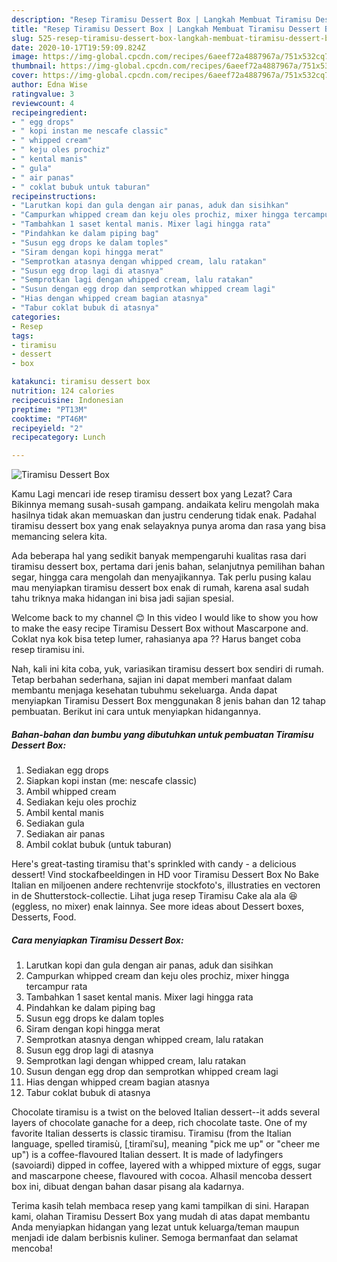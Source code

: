 ```yaml
---
description: "Resep Tiramisu Dessert Box | Langkah Membuat Tiramisu Dessert Box Yang Enak Banget"
title: "Resep Tiramisu Dessert Box | Langkah Membuat Tiramisu Dessert Box Yang Enak Banget"
slug: 525-resep-tiramisu-dessert-box-langkah-membuat-tiramisu-dessert-box-yang-enak-banget
date: 2020-10-17T19:59:09.824Z
image: https://img-global.cpcdn.com/recipes/6aeef72a4887967a/751x532cq70/tiramisu-dessert-box-foto-resep-utama.jpg
thumbnail: https://img-global.cpcdn.com/recipes/6aeef72a4887967a/751x532cq70/tiramisu-dessert-box-foto-resep-utama.jpg
cover: https://img-global.cpcdn.com/recipes/6aeef72a4887967a/751x532cq70/tiramisu-dessert-box-foto-resep-utama.jpg
author: Edna Wise
ratingvalue: 3
reviewcount: 4
recipeingredient:
- " egg drops"
- " kopi instan me nescafe classic"
- " whipped cream"
- " keju oles prochiz"
- " kental manis"
- " gula"
- " air panas"
- " coklat bubuk untuk taburan"
recipeinstructions:
- "Larutkan kopi dan gula dengan air panas, aduk dan sisihkan"
- "Campurkan whipped cream dan keju oles prochiz, mixer hingga tercampur rata"
- "Tambahkan 1 saset kental manis. Mixer lagi hingga rata"
- "Pindahkan ke dalam piping bag"
- "Susun egg drops ke dalam toples"
- "Siram dengan kopi hingga merat"
- "Semprotkan atasnya dengan whipped cream, lalu ratakan"
- "Susun egg drop lagi di atasnya"
- "Semprotkan lagi dengan whipped cream, lalu ratakan"
- "Susun dengan egg drop dan semprotkan whipped cream lagi"
- "Hias dengan whipped cream bagian atasnya"
- "Tabur coklat bubuk di atasnya"
categories:
- Resep
tags:
- tiramisu
- dessert
- box

katakunci: tiramisu dessert box 
nutrition: 124 calories
recipecuisine: Indonesian
preptime: "PT13M"
cooktime: "PT46M"
recipeyield: "2"
recipecategory: Lunch

---
```



![Tiramisu Dessert Box](https://img-global.cpcdn.com/recipes/6aeef72a4887967a/751x532cq70/tiramisu-dessert-box-foto-resep-utama.jpg)

Kamu Lagi mencari ide resep tiramisu dessert box yang Lezat? Cara Bikinnya memang susah-susah gampang. andaikata keliru mengolah maka hasilnya tidak akan memuaskan dan justru cenderung tidak enak. Padahal tiramisu dessert box yang enak selayaknya punya aroma dan rasa yang bisa memancing selera kita.

Ada beberapa hal yang sedikit banyak mempengaruhi kualitas rasa dari tiramisu dessert box, pertama dari jenis bahan, selanjutnya pemilihan bahan segar, hingga cara mengolah dan menyajikannya. Tak perlu pusing kalau mau menyiapkan tiramisu dessert box enak di rumah, karena asal sudah tahu triknya maka hidangan ini bisa jadi sajian spesial.

Welcome back to my channel 😊 In this video I would like to show you how to make the easy recipe Tiramisu Dessert Box without Mascarpone and. Coklat nya kok bisa tetep lumer, rahasianya apa ?? Harus banget coba resep tiramisu ini.


Nah, kali ini kita coba, yuk, variasikan tiramisu dessert box sendiri di rumah. Tetap berbahan sederhana, sajian ini dapat memberi manfaat dalam membantu menjaga kesehatan tubuhmu sekeluarga. Anda dapat menyiapkan Tiramisu Dessert Box menggunakan 8 jenis bahan dan 12 tahap pembuatan. Berikut ini cara untuk menyiapkan hidangannya.

<!--inarticleads1-->

##### Bahan-bahan dan bumbu yang dibutuhkan untuk pembuatan Tiramisu Dessert Box:

1. Sediakan  egg drops
1. Siapkan  kopi instan (me: nescafe classic)
1. Ambil  whipped cream
1. Sediakan  keju oles prochiz
1. Ambil  kental manis
1. Sediakan  gula
1. Sediakan  air panas
1. Ambil  coklat bubuk (untuk taburan)


Here&#39;s great-tasting tiramisu that&#39;s sprinkled with candy - a delicious dessert! Vind stockafbeeldingen in HD voor Tiramisu Dessert Box No Bake Italian en miljoenen andere rechtenvrije stockfoto&#39;s, illustraties en vectoren in de Shutterstock-collectie. Lihat juga resep Tiramisu Cake ala ala 😆 (eggless, no mixer) enak lainnya. See more ideas about Dessert boxes, Desserts, Food. 

<!--inarticleads2-->

##### Cara menyiapkan Tiramisu Dessert Box:

1. Larutkan kopi dan gula dengan air panas, aduk dan sisihkan
1. Campurkan whipped cream dan keju oles prochiz, mixer hingga tercampur rata
1. Tambahkan 1 saset kental manis. Mixer lagi hingga rata
1. Pindahkan ke dalam piping bag
1. Susun egg drops ke dalam toples
1. Siram dengan kopi hingga merat
1. Semprotkan atasnya dengan whipped cream, lalu ratakan
1. Susun egg drop lagi di atasnya
1. Semprotkan lagi dengan whipped cream, lalu ratakan
1. Susun dengan egg drop dan semprotkan whipped cream lagi
1. Hias dengan whipped cream bagian atasnya
1. Tabur coklat bubuk di atasnya


Chocolate tiramisu is a twist on the beloved Italian dessert--it adds several layers of chocolate ganache for a deep, rich chocolate taste. One of my favorite Italian desserts is classic tiramisu. Tiramisu (from the Italian language, spelled tiramisù, [ˌtiramiˈsu], meaning &#34;pick me up&#34; or &#34;cheer me up&#34;) is a coffee-flavoured Italian dessert. It is made of ladyfingers (savoiardi) dipped in coffee, layered with a whipped mixture of eggs, sugar and mascarpone cheese, flavoured with cocoa. Alhasil mencoba dessert box ini, dibuat dengan bahan dasar pisang ala kadarnya. 

Terima kasih telah membaca resep yang kami tampilkan di sini. Harapan kami, olahan Tiramisu Dessert Box yang mudah di atas dapat membantu Anda menyiapkan hidangan yang lezat untuk keluarga/teman maupun menjadi ide dalam berbisnis kuliner. Semoga bermanfaat dan selamat mencoba!
